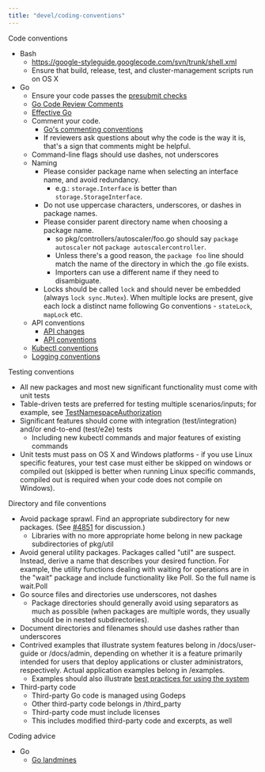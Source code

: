 ```yaml
---
title: "devel/coding-conventions"
---
```


Code conventions

  - Bash
    - https://google-styleguide.googlecode.com/svn/trunk/shell.xml
    - Ensure that build, release, test, and cluster-management scripts run on OS X
  - Go
    - Ensure your code passes the [presubmit checks](development/#hooks)
    - [Go Code Review Comments](https://github.com/golang/go/wiki/CodeReviewComments)
    - [Effective Go](https://golang.org/doc/effective_go)
    - Comment your code.
      - [Go's commenting conventions](http://blog.golang.org/godoc-documenting-go-code)
      - If reviewers ask questions about why the code is the way it is, that's a sign that comments might be helpful.
    - Command-line flags should use dashes, not underscores
    - Naming
      - Please consider package name when selecting an interface name, and avoid redundancy.
        - e.g.: `storage.Interface` is better than `storage.StorageInterface`.
      - Do not use uppercase characters, underscores, or dashes in package names.
      - Please consider parent directory name when choosing a package name.
        - so pkg/controllers/autoscaler/foo.go should say `package autoscaler` not `package autoscalercontroller`.
        - Unless there's a good reason, the `package foo` line should match the name of the directory in which the .go file exists.
        - Importers can use a different name if they need to disambiguate.
      - Locks should be called `lock` and should never be embedded (always `lock sync.Mutex`). When multiple locks are present, give each lock a distinct name following Go conventions - `stateLock`, `mapLock` etc.
    - API conventions
      - [API changes](api_changes)
      - [API conventions](api-conventions)
    - [Kubectl conventions](kubectl-conventions)
    - [Logging conventions](logging)

Testing conventions

  - All new packages and most new significant functionality must come with unit tests
  - Table-driven tests are preferred for testing multiple scenarios/inputs; for example, see [TestNamespaceAuthorization](https://releases.k8s.io/release-1.1/test/integration/auth_test.go)
  - Significant features should come with integration (test/integration) and/or end-to-end (test/e2e) tests
    - Including new kubectl commands and major features of existing commands
  - Unit tests must pass on OS X and Windows platforms - if you use Linux specific features, your test case must either be skipped on windows or compiled out (skipped is better when running Linux specific commands, compiled out is required when your code does not compile on Windows).

Directory and file conventions

  - Avoid package sprawl. Find an appropriate subdirectory for new packages. (See [#4851](http://issues.k8s.io/4851) for discussion.)
    - Libraries with no more appropriate home belong in new package subdirectories of pkg/util
  - Avoid general utility packages. Packages called "util" are suspect. Instead, derive a name that describes your desired function. For example, the utility functions dealing with waiting for operations are in the "wait" package and include functionality like Poll. So the full name is wait.Poll
  - Go source files and directories use underscores, not dashes
    - Package directories should generally avoid using separators as much as possible (when packages are multiple words, they usually should be in nested subdirectories).
  - Document directories and filenames should use dashes rather than underscores
  - Contrived examples that illustrate system features belong in /docs/user-guide or /docs/admin, depending on whether it is a feature primarily intended for users that deploy applications or cluster administrators, respectively. Actual application examples belong in /examples.
    - Examples should also illustrate [best practices for using the system](/{{page.version}}/docs/user-guide/config-best-practices)
  - Third-party code
    - Third-party Go code is managed using Godeps
    - Other third-party code belongs in /third_party
    - Third-party code must include licenses
    - This includes modified third-party code and excerpts, as well

Coding advice

  - Go
    - [Go landmines](https://gist.github.com/lavalamp/4bd23295a9f32706a48f)



